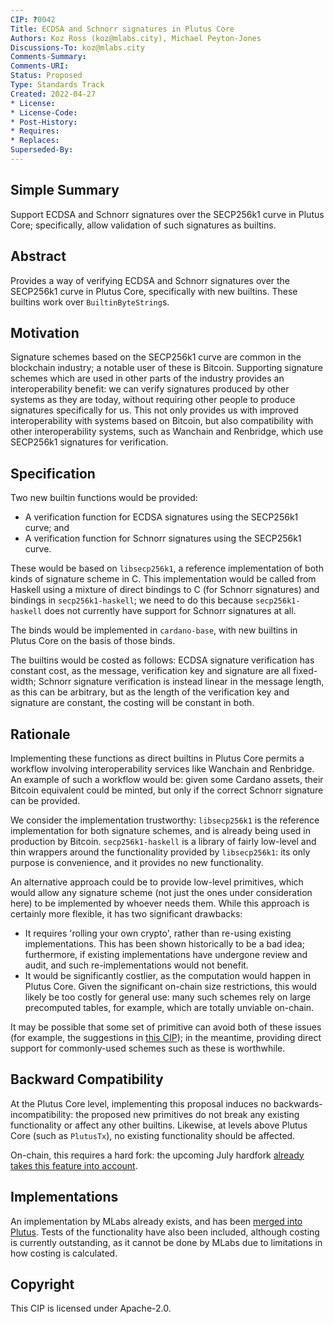 ```yaml
---
CIP: ?0042 
Title: ECDSA and Schnorr signatures in Plutus Core  
Authors: Koz Ross (koz@mlabs.city), Michael Peyton-Jones 
Discussions-To: koz@mlabs.city
Comments-Summary: 
Comments-URI:  
Status: Proposed
Type: Standards Track
Created: 2022-04-27  
* License:   
* License-Code:   
* Post-History:  
* Requires:
* Replaces:  
Superseded-By:
---
```

## Simple Summary

Support ECDSA and Schnorr signatures over the SECP256k1 curve in Plutus Core; 
specifically, allow validation of such signatures as builtins.

## Abstract

Provides a way of verifying ECDSA and Schnorr signatures over the SECP256k1
curve in Plutus Core, specifically with new builtins. These builtins work over
``BuiltinByteString``s.

## Motivation

Signature schemes based on the SECP256k1 curve are common in the blockchain
industry; a notable user of these is Bitcoin. Supporting signature schemes which
are used in other parts of the industry provides an interoperability benefit: we
can verify signatures produced by other systems as they are today, without
requiring other people to produce signatures specifically for us. This not only
provides us with improved interoperability with systems based on Bitcoin, but
also compatibility with other interoperability systems, such as Wanchain and
Renbridge, which use SECP256k1 signatures for verification.

## Specification

Two new builtin functions would be provided:

* A verification function for ECDSA signatures using the SECP256k1 curve; and
* A verification function for Schnorr signatures using the SECP256k1 curve.

These would be based on `libsecp256k1`, a reference implementation of both kinds
of signature scheme in C. This implementation would be called from Haskell using
a mixture of direct bindings to C (for Schnorr signatures) and bindings in
`secp256k1-haskell`; we need to do this because `secp256k1-haskell` does not
currently have support for Schnorr signatures at all.

The binds would be implemented in `cardano-base`, with new builtins in Plutus
Core on the basis of those binds.

The builtins would be costed as follows: ECDSA signature verification has
constant cost, as the message, verification key and signature are all
fixed-width; Schnorr signature verification is instead linear in the message
length, as this can be arbitrary, but as the length of the verification key and
signature are constant, the costing will be constant in both.

## Rationale

Implementing these functions as direct builtins in Plutus Core permits a
workflow involving interoperability services like Wanchain and Renbridge. An
example of such a workflow would be: given some Cardano assets, their Bitcoin
equivalent could be minted, but only if the correct Schnorr signature can be
provided. 

We consider the implementation trustworthy: `libsecp256k1` is the reference
implementation for both signature schemes, and is already being used in
production by Bitcoin. `secp256k1-haskell` is a library of fairly low-level and
thin wrappers around the functionality provided by `libsecp256k1`: its only
purpose is convenience, and it provides no new functionality.

An alternative approach could be to provide low-level primitives, which would
allow any signature scheme (not just the ones under consideration here) to be
implemented by whoever needs them. While this approach is certainly more
flexible, it has two significant drawbacks:

* It requires 'rolling your own crypto', rather than re-using existing
  implementations. This has been shown historically to be a bad idea;
  furthermore, if existing implementations have undergone review and audit, and
  such re-implementations would not benefit.
* It would be significantly costlier, as the computation would happen in Plutus
  Core. Given the significant on-chain size restrictions, this would likely be
  too costly for general use: many such schemes rely on large precomputed
  tables, for example, which are totally unviable on-chain.

It may be possible that some set of primitive can avoid both of these issues
(for example, the suggestions in [this
CIP](https://github.com/cardano-foundation/CIPs/pull/220)); in the meantime,
providing direct support for commonly-used schemes such as these is worthwhile.

## Backward Compatibility

At the Plutus Core level, implementing this proposal induces no
backwards-incompatibility: the proposed new primitives do not break any existing
functionality or affect any other builtins. Likewise, at levels above Plutus
Core (such as `PlutusTx`), no existing functionality should be affected.

On-chain, this requires a hard fork: the upcoming July hardfork [already takes
this feature into account](https://www.youtube.com/watch?v=B0tojqvMgB0&t=1148s).

## Implementations

An implementation by MLabs already exists, and has been [merged into
Plutus](https://github.com/input-output-hk/plutus/pull/4368). Tests of the
functionality have also been included, although costing is currently
outstanding, as it cannot be done by MLabs due to limitations in how costing is
calculated.

## Copyright

This CIP is licensed under Apache-2.0.

